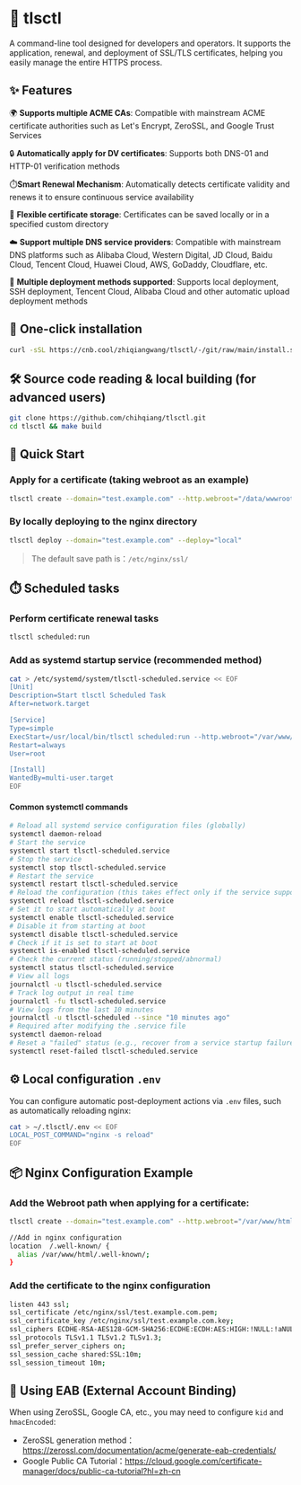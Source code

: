 # 🔐 tlsctl

A command-line tool designed for developers and operators. It supports the application, renewal, and deployment of SSL/TLS certificates, helping you easily manage the entire HTTPS process.

## ✨ Features

🌍 **Supports multiple ACME CAs**: Compatible with mainstream ACME certificate authorities such as Let's Encrypt, ZeroSSL, and Google Trust Services

🔒 **Automatically apply for DV certificates**: Supports both DNS-01 and HTTP-01 verification methods

⏱️**Smart Renewal Mechanism**: Automatically detects certificate validity and renews it to ensure continuous service availability

📁 **Flexible certificate storage**: Certificates can be saved locally or in a specified custom directory

☁️ **Support multiple DNS service providers**: Compatible with mainstream DNS platforms such as Alibaba Cloud, Western Digital, JD Cloud, Baidu Cloud, Tencent Cloud, Huawei Cloud, AWS, GoDaddy, Cloudflare, etc.

🚀 **Multiple deployment methods supported**: Supports local deployment, SSH deployment, Tencent Cloud, Alibaba Cloud and other automatic upload deployment methods

## 🚀 One-click installation

```bash
curl -sSL https://cnb.cool/zhiqiangwang/tlsctl/-/git/raw/main/install.sh | bash
```

## 🛠️ Source code reading & local building (for advanced users)

```bash
git clone https://github.com/chihqiang/tlsctl.git
cd tlsctl && make build
```

## 🚀 Quick Start

### Apply for a certificate (taking webroot as an example)

```bash
tlsctl create --domain="test.example.com" --http.webroot="/data/wwwroot/test.example.com"
```

### By locally deploying to the nginx directory

```bash
tlsctl deploy --domain="test.example.com" --deploy="local"
```

> The default save path is：`/etc/nginx/ssl/`

## ⏱️ Scheduled tasks

### Perform certificate renewal tasks

```bash
tlsctl scheduled:run
```

### Add as systemd startup service (recommended method)

```bash
cat > /etc/systemd/system/tlsctl-scheduled.service << EOF
[Unit]
Description=Start tlsctl Scheduled Task
After=network.target

[Service]
Type=simple
ExecStart=/usr/local/bin/tlsctl scheduled:run --http.webroot="/var/www/html"
Restart=always
User=root

[Install]
WantedBy=multi-user.target
EOF
```

#### Common systemctl commands

```bash
# Reload all systemd service configuration files (globally)
systemctl daemon-reload
# Start the service
systemctl start tlsctl-scheduled.service
# Stop the service
systemctl stop tlsctl-scheduled.service
# Restart the service
systemctl restart tlsctl-scheduled.service
# Reload the configuration (this takes effect only if the service supports reloading)
systemctl reload tlsctl-scheduled.service
# Set it to start automatically at boot
systemctl enable tlsctl-scheduled.service
# Disable it from starting at boot
systemctl disable tlsctl-scheduled.service
# Check if it is set to start at boot
systemctl is-enabled tlsctl-scheduled.service
# Check the current status (running/stopped/abnormal)
systemctl status tlsctl-scheduled.service
# View all logs
journalctl -u tlsctl-scheduled.service
# Track log output in real time
journalctl -fu tlsctl-scheduled.service
# View logs from the last 10 minutes
journalctl -u tlsctl-scheduled --since "10 minutes ago"
# Required after modifying the .service file
systemctl daemon-reload
# Reset a "failed" status (e.g., recover from a service startup failure)
systemctl reset-failed tlsctl-scheduled.service
```

## ⚙️ Local configuration `.env`

You can configure automatic post-deployment actions via `.env` files, such as automatically reloading nginx:

```bash
cat > ~/.tlsctl/.env << EOF
LOCAL_POST_COMMAND="nginx -s reload"
EOF
```

## 📦 Nginx Configuration Example

### Add the Webroot path when applying for a certificate:

```bash
tlsctl create --domain="test.example.com" --http.webroot="/var/www/html"

//Add in nginx configuration
location  /.well-known/ {
  alias /var/www/html/.well-known/;
}
```

### Add the certificate to the nginx configuration

```bash
listen 443 ssl;
ssl_certificate /etc/nginx/ssl/test.example.com.pem;
ssl_certificate_key /etc/nginx/ssl/test.example.com.key;
ssl_ciphers ECDHE-RSA-AES128-GCM-SHA256:ECDHE:ECDH:AES:HIGH:!NULL:!aNULL:!MD5:!ADH:!RC4;
ssl_protocols TLSv1.1 TLSv1.2 TLSv1.3;
ssl_prefer_server_ciphers on;
ssl_session_cache shared:SSL:10m;
ssl_session_timeout 10m;
```

## 🔐 Using EAB (External Account Binding)

When using ZeroSSL, Google CA, etc., you may need to configure `kid` and `hmacEncoded`:

- ZeroSSL generation method：<https://zerossl.com/documentation/acme/generate-eab-credentials/>
- Google Public CA Tutorial：<https://cloud.google.com/certificate-manager/docs/public-ca-tutorial?hl=zh-cn>
